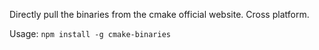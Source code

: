 Directly pull the binaries from the cmake official website. Cross platform.

Usage: `npm install -g cmake-binaries`

